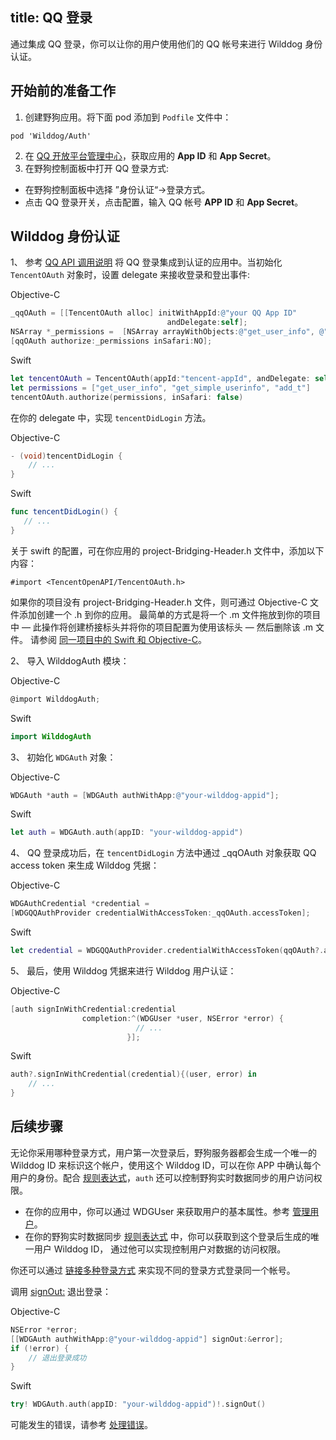 title: QQ 登录
---

通过集成 QQ 登录，你可以让你的用户使用他们的 QQ 帐号来进行 Wilddog 身份认证。


## 开始前的准备工作
1. 创建野狗应用。将下面 pod 添加到 `Podfile` 文件中：
```
pod 'Wilddog/Auth'
```
2. 在 [QQ 开放平台管理中心](http://op.open.qq.com/ios_appinfov2/detail?appid=111)，获取应用的 **App ID** 和 **App Secret**。
3. 在野狗控制面板中打开 QQ 登录方式:
  * 在野狗控制面板中选择 ”身份认证“->登录方式。
  * 点击 QQ 登录开关，点击配置，输入 QQ 帐号 **APP ID** 和 **App Secret**。

## Wilddog 身份认证
1、 参考 [QQ API 调用说明](http://wiki.open.qq.com/wiki/IOS_API%E8%B0%83%E7%94%A8%E8%AF%B4%E6%98%8E) 将 QQ 登录集成到认证的应用中。当初始化 `TencentOAuth` 对象时，设置 delegate 来接收登录和登出事件:

Objective-C
```objectivec
_qqOAuth = [[TencentOAuth alloc] initWithAppId:@"your QQ App ID"
                                   andDelegate:self];
NSArray *_permissions =  [NSArray arrayWithObjects:@"get_user_info", @"get_simple_userinfo", @"add_t", nil];
[qqOAuth authorize:_permissions inSafari:NO];
```
Swift
```swift
let tencentOAuth = TencentOAuth(appId:"tencent-appId", andDelegate: self)
let permissions = ["get_user_info", "get_simple_userinfo", "add_t"]
tencentOAuth.authorize(permissions, inSafari: false)
```

在你的 delegate 中，实现 `tencentDidLogin` 方法。

Objective-C
```objectivec
- (void)tencentDidLogin {
    // ...
}
```
Swift
```swift
func tencentDidLogin() {
   // ...     
}
```
关于 swift 的配置，可在你应用的 project-Bridging-Header.h 文件中，添加以下内容：

	#import <TencentOpenAPI/TencentOAuth.h>
如果你的项目没有 project-Bridging-Header.h 文件，则可通过 Objective-C 文件添加创建一个 .h 到你的应用。 最简单的方式是将一个 .m 文件拖放到你的项目中 — 此操作将创建桥接标头并将你的项目配置为使用该标头 — 然后删除该 .m 文件。 请参阅 [同一项目中的 Swift 和 Objective-C](https://developer.apple.com/library/ios/documentation/Swift/Conceptual/BuildingCocoaApps/MixandMatch.html#//apple_ref/doc/uid/TP40014216-CH10-ID156)。


2、 导入 WilddogAuth 模块：

Objective-C
```objectivec
@import WilddogAuth;
```
Swift
```swift
import WilddogAuth
```
3、 初始化 `WDGAuth` 对象： 

Objective-C
```objectivec
WDGAuth *auth = [WDGAuth authWithApp:@"your-wilddog-appid"];
```
Swift
```swift
let auth = WDGAuth.auth(appID: "your-wilddog-appid")
```
4、 QQ 登录成功后，在 `tencentDidLogin` 方法中通过 _qqOAuth 对象获取 QQ access token 来生成 Wilddog 凭据：

Objective-C
```objectivec
WDGAuthCredential *credential = 
[WDGQQAuthProvider credentialWithAccessToken:_qqOAuth.accessToken];
```
Swift
```swift
let credential = WDGQQAuthProvider.credentialWithAccessToken(qqOAuth?.accessToken)
```

5、 最后，使用 Wilddog 凭据来进行 Wilddog 用户认证：

Objective-C
```objectivec
[auth signInWithCredential:credential
                completion:^(WDGUser *user, NSError *error) {
                            // ...
                          }];
```
Swift
```swift
auth?.signInWithCredential(credential){(user, error) in
    // ...
}
```

## 后续步骤

无论你采用哪种登录方式，用户第一次登录后，野狗服务器都会生成一个唯一的 Wilddog ID 来标识这个帐户，使用这个 Wilddog ID，可以在你 APP 中确认每个用户的身份。配合 [规则表达式](/guide/sync/rules/introduce.html)，`auth` 还可以控制野狗实时数据同步的用户访问权限。

* 在你的应用中，你可以通过 WDGUser 来获取用户的基本属性。参考 [管理用户](/guide/auth/ios/manageuser.html)。
* 在你的野狗实时数据同步 [规则表达式](/guide/sync/rules/introduce.html) 中，你可以获取到这个登录后生成的唯一用户 Wilddog ID， 通过他可以实现控制用户对数据的访问权限。

你还可以通过 [链接多种登录方式](/guide/auth/ios/link.html) 来实现不同的登录方式登录同一个帐号。

调用 [signOut:](/api/auth/ios.html#WDGAuth-Methods#-signOut:) 退出登录：

Objective-C
```objectivec
NSError *error;
[[WDGAuth authWithApp:@"your-wilddog-appid"] signOut:&error];
if (!error) {
    // 退出登录成功
}

```
Swift
```swift
try! WDGAuth.auth(appID: "your-wilddog-appid")!.signOut()

```
可能发生的错误，请参考 [处理错误](/guide/auth/ios/errorcode.html)。
